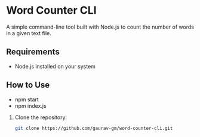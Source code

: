 # Word Counter CLI

A simple command-line tool built with Node.js to count the number of words in a given text file.

## Requirements

- Node.js installed on your system

## How to Use
- npm start <filename>
- npm index.js <filename>

1. Clone the repository:
   ```bash
   git clone https://github.com/gaurav-gm/word-counter-cli.git
